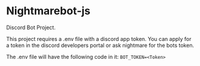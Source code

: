 # Nightmarebot-js
Discord Bot Project.

This project requires a .env file with a discord app token. You can apply for a token in the discord developers portal or ask nightmare for the bots token.

The .env file will have the following code in it:
```BOT_TOKEN=<Token>```
